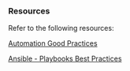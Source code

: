 
### Resources

Refer to the following resources: 

[Automation Good Practices](https://redhat-cop.github.io/automation-good-practices/)

[Ansible - Playbooks Best Practices](https://docs.ansible.com/ansible/2.8/user_guide/playbooks_best_practices.html)